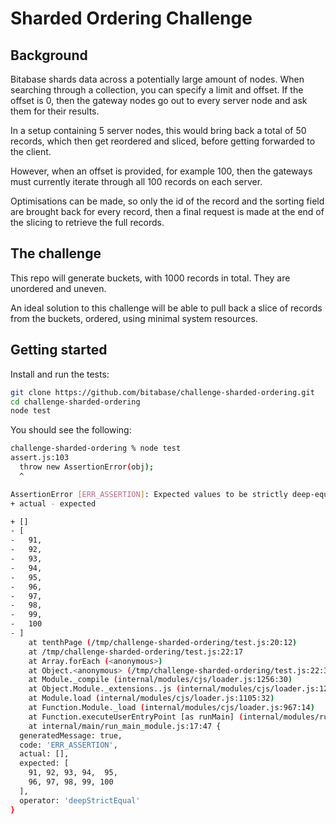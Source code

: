 # Sharded Ordering Challenge
## Background
Bitabase shards data across a potentially large amount of nodes. When searching through a collection, you can specify a limit and offset. If the offset is 0, then the gateway nodes go out to every server node and ask them for their results.

In a setup containing 5 server nodes, this would bring back a total of 50 records, which then get reordered and sliced, before getting forwarded to the client.

However, when an offset is provided, for example 100, then the gateways must currently iterate through all 100 records on each server.

Optimisations can be made, so only the id of the record and the sorting field are brought back for every record, then a final request is made at the end of the slicing to retrieve the full records.

## The challenge
This repo will generate buckets, with 1000 records in total. They are unordered and uneven.

An ideal solution to this challenge will be able to pull back a slice of records from the buckets, ordered, using minimal system resources.

## Getting started
Install and run the tests:

```bash
git clone https://github.com/bitabase/challenge-sharded-ordering.git
cd challenge-sharded-ordering
node test
```

You should see the following:
```bash
challenge-sharded-ordering % node test
assert.js:103
  throw new AssertionError(obj);
  ^

AssertionError [ERR_ASSERTION]: Expected values to be strictly deep-equal:
+ actual - expected

+ []
- [
-   91,
-   92,
-   93,
-   94,
-   95,
-   96,
-   97,
-   98,
-   99,
-   100
- ]
    at tenthPage (/tmp/challenge-sharded-ordering/test.js:20:12)
    at /tmp/challenge-sharded-ordering/test.js:22:17
    at Array.forEach (<anonymous>)
    at Object.<anonymous> (/tmp/challenge-sharded-ordering/test.js:22:3)
    at Module._compile (internal/modules/cjs/loader.js:1256:30)
    at Object.Module._extensions..js (internal/modules/cjs/loader.js:1277:10)
    at Module.load (internal/modules/cjs/loader.js:1105:32)
    at Function.Module._load (internal/modules/cjs/loader.js:967:14)
    at Function.executeUserEntryPoint [as runMain] (internal/modules/run_main.js:60:12)
    at internal/main/run_main_module.js:17:47 {
  generatedMessage: true,
  code: 'ERR_ASSERTION',
  actual: [],
  expected: [
    91, 92, 93, 94,  95,
    96, 97, 98, 99, 100
  ],
  operator: 'deepStrictEqual'
}
```
